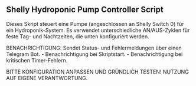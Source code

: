 Shelly Hydroponic Pump Controller Script
------------------------------------------------------------------------------------------
Dieses Skript steuert eine Pumpe (angeschlossen an Shelly Switch 0) für ein Hydroponik-System.
Es verwendet unterschiedliche AN/AUS-Zyklen für feste Tag- und Nachtzeiten, die unten konfiguriert werden.

BENACHRICHTIGUNG: Sendet Status- und Fehlermeldungen über einen Telegram Bot.
                 - Benachrichtigung bei Skriptstart.
                 - Benachrichtigung bei kritischen Timer-Fehlern.

BITTE KONFIGURATION ANPASSEN UND GRÜNDLICH TESTEN! NUTZUNG AUF EIGENE VERANTWORTUNG.
